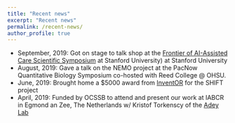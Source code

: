 ```yaml
---
title: "Recent news"
excerpt: "Recent news"
permalink: /recent-news/
author_profile: true
---
```


- September, 2019: Got on stage to talk shop at the [Frontier of AI-Assisted Care Scientific Symposium](http://med.stanford.edu/frontierofaicare/abstract.html) at Stanford University) at Stanford University
- August, 2019: Gave a talk on the NEMO project at the PacNow Quantitative Biology Symposium co-hosted with Reed College @ OHSU. 
- June, 2019: Brought home a $5000 award from [InventOR](https://www.inventoregon.org/post/ohsu-team-shifting-perspective-on-disease-detection-with-ai) for the SHIFT project
- April, 2019: Funded by OCSSB to attend and present our work at IABCR in Egmond an Zee, The Netherlands w/ Kristof Torkenscy of the [Adey Lab](https://adeylab.org/)

